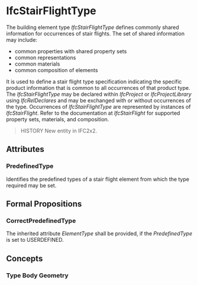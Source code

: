 # IfcStairFlightType

The building element type _IfcStairFlightType_ defines commonly shared information for occurrences of stair flights. The set of shared information may include:

* common properties with shared property sets
* common representations
* common materials
* common composition of elements
<!-- end of short definition -->

It is used to define a stair flight type specification indicating the specific product information that is common to all occurrences of that product type. The _IfcStairFlightType_ may be declared within _IfcProject_ or _IfcProjectLibrary_ using _IfcRelDeclares_ and may be exchanged with or without occurrences of the type. Occurrences of _IfcStairFlightType_ are represented by instances of _IfcStairFlight_. Refer to the documentation at _IfcStairFlight_ for supported property sets, materials, and composition.

> HISTORY New entity in IFC2x2.

## Attributes

### PredefinedType
Identifies the predefined types of a stair flight element from which the type required may be set.

## Formal Propositions

### CorrectPredefinedType
The inherited attribute _ElementType_ shall be provided, if the _PredefinedType_ is set to USERDEFINED.

## Concepts

### Type Body Geometry



